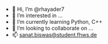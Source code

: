 - 👋 Hi, I’m @rhayader7
- 👀 I’m interested in ...
- 🌱 I’m currently learning  Python, C++
- 💞️ I’m looking to collaborate on ...
- 📫  sanat.biswas@student.fhws.de

<!---
rhayader7/rhayader7 is a ✨ special ✨ repository because its `README.md` (this file) appears on your GitHub profile.
You can click the Preview link to take a look at your changes.
--->
